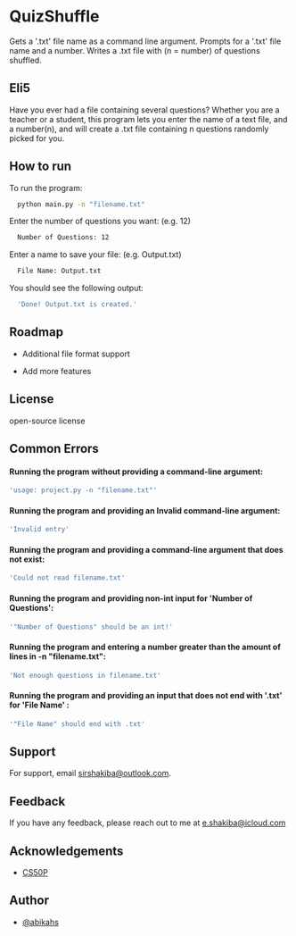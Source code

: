 
# QuizShuffle
Gets a '.txt' file name as a command line argument.
Prompts for a '.txt' file name and a number.
Writes a .txt file with (n = number) of questions shuffled.

## Eli5

Have you ever had a file containing several questions?
Whether you are a teacher or a student, this program lets you enter the name of a text file, and a number(n), and will create a .txt file containing n questions randomly picked for you.
## How to run

To run the program:
```bash
  python main.py -n "filename.txt"
```

Enter the number of questions you want: (e.g. 12)
```bash
  Number of Questions: 12
```

Enter a name to save your file: (e.g. Output.txt)
```bash
  File Name: Output.txt
```

You should see the following output:
```bash
  'Done! Output.txt is created.'
```
## Roadmap

- Additional file format support

- Add more features


## License

open-source license


## Common Errors

#### Running the program without providing a command-line argument:
```bash
'usage: project.py -n "filename.txt"'
```

#### Running the program and providing an Invalid command-line argument:
```bash
'Invalid entry'
```

#### Running the program and providing a command-line argument that does not exist:
```bash
'Could not read filename.txt'
```

#### Running the program and providing non-int input for 'Number of Questions':
```bash
'"Number of Questions" should be an int!'
```

#### Running the program and entering a number greater than the amount of lines in -n "filename.txt":
```bash
'Not enough questions in filename.txt'
```

#### Running the program and providing an input that does not end with '.txt' for 'File Name' : 
```bash
'"File Name" should end with .txt'
```
## Support

For support, email sirshakiba@outlook.com.


## Feedback

If you have any feedback, please reach out to me at e.shakiba@icloud.com


## Acknowledgements

 - [CS50P](https://cs50.harvard.edu/python/2022/)


## Author

- [@abikahs](https://www.github.com/abikahs)

